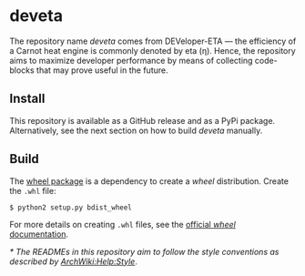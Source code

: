 # deveta
The repository name _deveta_ comes from DEVeloper-ETA &#8212; the efficiency of a Carnot heat engine is commonly denoted by eta (&#951;). Hence, the repository aims to maximize developer performance by means of collecting code-blocks that may prove useful in the future.

## Install
This repository is available as a GitHub release and as a PyPi package. Alternatively, see the next section on how to build _deveta_ manually.

## Build
The [wheel package](https://pypi.python.org/pypi/wheel) is a dependency to create a _wheel_ distribution. Create the `.whl` file:
```
$ python2 setup.py bdist_wheel
```
For more details on creating `.whl` files, see the [official _wheel_ documentation](https://wheel.readthedocs.io/en/stable/).

_* The READMEs in this repository aim to follow the style conventions as described by [ArchWiki:Help:Style](https://wiki.archlinux.org/index.php/help:style)_.
